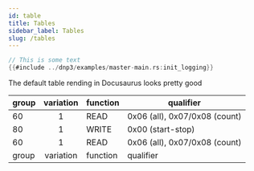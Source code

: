 ```yaml
---
id: table
title: Tables
sidebar_label: Tables
slug: /tables
---
```


```rust
// This is some text
{{#include ../dnp3/examples/master-main.rs:init_logging}}
```

The default table rending in Docusaurus looks pretty good

| group        | variation        | function | qualifier                          |
|--------------|:----: |----------|-----------------------------------------------|
|   60         | 1                |  READ    |   0x06 (all), 0x07/0x08 (count)    |
|   80         | 1                |  WRITE   |   0x00 (start-stop)                |
|   60         | 1                |  READ    |   0x06 (all), 0x07/0x08 (count)    |
| group        | variation        | function | qualifier                          |




